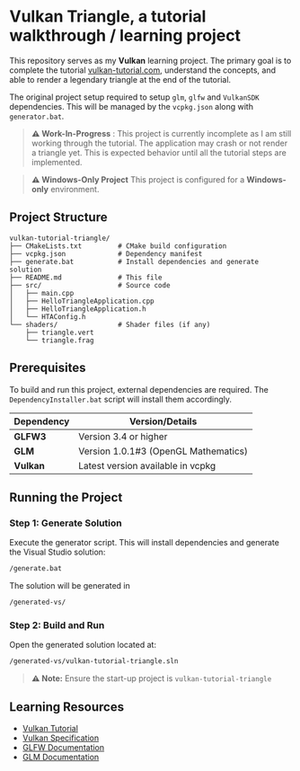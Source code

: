 # Vulkan Triangle, a tutorial walkthrough / learning project

This repository serves as my **Vulkan** learning project. The primary goal is to complete the tutorial [vulkan-tutorial.com](https://vulkan-tutorial.com/Drawing_a_triangle), understand the concepts, and able to render a legendary triangle at the end of the tutorial.

The original project setup required to setup `glm`, `glfw` and `VulkanSDK` dependencies. 
This will be managed by the `vcpkg.json` along with `generator.bat`.


> **⚠️ Work-In-Progress** :
> This project is currently incomplete as I am still working through the tutorial. The application may crash or not render a triangle yet. This is expected behavior until all the tutorial steps are implemented.


> **⚠️ Windows-Only Project**
> This project is configured for a **Windows-only** environment.

## Project Structure

```
vulkan-tutorial-triangle/
├── CMakeLists.txt         # CMake build configuration
├── vcpkg.json             # Dependency manifest
├── generate.bat           # Install dependencies and generate solution
├── README.md              # This file
├── src/                   # Source code
│   ├── main.cpp
│   ├── HelloTriangleApplication.cpp
│   ├── HelloTriangleApplication.h
│   └── HTAConfig.h
└── shaders/               # Shader files (if any)
    ├── triangle.vert
    └── triangle.frag
```

## Prerequisites

To build and run this project, external dependencies are required. The `DependencyInstaller.bat` script will install them accordingly.

| Dependency             | Version/Details                                     |
| ---------------------- | --------------------------------------------------- |
| **GLFW3**              | Version 3.4 or higher                               |
| **GLM**                | Version 1.0.1#3 (OpenGL Mathematics)                |
| **Vulkan**             | Latest version available in vcpkg                   |


## Running the Project

### Step 1: Generate Solution

Execute the generator script. This will install dependencies and generate the Visual Studio solution:

```cmd
/generate.bat
```

The solution will be generated in 
```cmd
/generated-vs/
```

### Step 2: Build and Run

Open the generated solution located at:
```cmd
/generated-vs/vulkan-tutorial-triangle.sln
```

> **⚠️ Note:** Ensure the start-up project is `vulkan-tutorial-triangle`


## Learning Resources

- [Vulkan Tutorial](https://vulkan-tutorial.com/)
- [Vulkan Specification](https://www.khronos.org/registry/vulkan/)
- [GLFW Documentation](https://www.glfw.org/documentation.html)
- [GLM Documentation](https://github.com/g-truc/glm)
